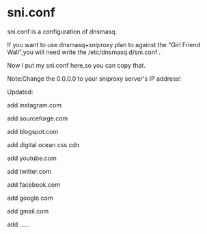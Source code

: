 # sni.conf
sni.conf is a configuration of dnsmasq.

If you want to use dnsmasq+sniproxy plan to against the "Girl Friend Wall",you will need write the /etc/dnsmasq.d/sni.conf .

Now I put my sni.conf here,so you can copy that.

Note:Change the 0.0.0.0 to your sniproxy server's IP address! 

Updated:

  add instagram.com

  add sourceforge.com

  add blogspot.com
  
  add digital ocean css cdn
  
  add youtube.com
  
  add twitter.com
  
  add facebook.com
  
  add google.com
  
  add gmail.com
  
  add ......
  
